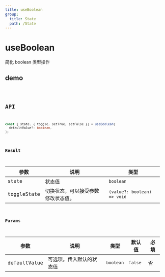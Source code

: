 ```yaml
---
title: useBoolean
group:
  title: State
  path: /State
---
```


# useBoolean

简化 boolean 类型操作

## demo

<code src="./Demo/index.tsx"/>

## API

```typescript
const [ state, { toggle, setTrue, setFalse }] = useBoolean(
  defaultValue?: boolean,
);

```

### Result

| **参数**    | **说明**                           | **类型**                    |
| ----------- | ---------------------------------- | --------------------------- |
| state       | 状态值                             | `boolean`                   |
| toggleState | 切换状态，可以接受参数修改状态值。 | `(value?: boolean) => void` |

### Params

| **参数**     | **说明**                 | **类型**  | **默认值** | 必填 |
| ------------ | ------------------------ | --------- | ---------- | ---- |
| defaultValue | 可选项，传入默认的状态值 | `boolean` | `false`    | 否   |
